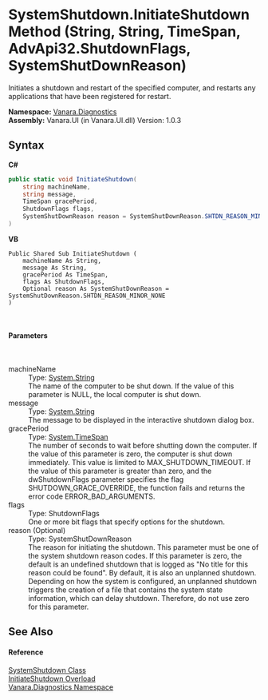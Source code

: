 # SystemShutdown.InitiateShutdown Method (String, String, TimeSpan, AdvApi32.ShutdownFlags, SystemShutDownReason)
 

Initiates a shutdown and restart of the specified computer, and restarts any applications that have been registered for restart.

**Namespace:**&nbsp;<a href="ae9a7c38-6642-96aa-d3f5-fcde8a4bd54e">Vanara.Diagnostics</a><br />**Assembly:**&nbsp;Vanara.UI (in Vanara.UI.dll) Version: 1.0.3

## Syntax

**C#**<br />
``` C#
public static void InitiateShutdown(
	string machineName,
	string message,
	TimeSpan gracePeriod,
	ShutdownFlags flags,
	SystemShutDownReason reason = SystemShutDownReason.SHTDN_REASON_MINOR_NONE
)
```

**VB**<br />
``` VB
Public Shared Sub InitiateShutdown ( 
	machineName As String,
	message As String,
	gracePeriod As TimeSpan,
	flags As ShutdownFlags,
	Optional reason As SystemShutDownReason = SystemShutDownReason.SHTDN_REASON_MINOR_NONE
)
```

<br />

#### Parameters
&nbsp;<dl><dt>machineName</dt><dd>Type: <a href="http://msdn2.microsoft.com/en-us/library/s1wwdcbf" target="_blank">System.String</a><br />The name of the computer to be shut down. If the value of this parameter is NULL, the local computer is shut down.</dd><dt>message</dt><dd>Type: <a href="http://msdn2.microsoft.com/en-us/library/s1wwdcbf" target="_blank">System.String</a><br />The message to be displayed in the interactive shutdown dialog box.</dd><dt>gracePeriod</dt><dd>Type: <a href="http://msdn2.microsoft.com/en-us/library/269ew577" target="_blank">System.TimeSpan</a><br />The number of seconds to wait before shutting down the computer. If the value of this parameter is zero, the computer is shut down immediately. This value is limited to MAX_SHUTDOWN_TIMEOUT. 
If the value of this parameter is greater than zero, and the dwShutdownFlags parameter specifies the flag SHUTDOWN_GRACE_OVERRIDE, the function fails and returns the error code ERROR_BAD_ARGUMENTS.</dd><dt>flags</dt><dd>Type: ShutdownFlags<br />One or more bit flags that specify options for the shutdown.</dd><dt>reason (Optional)</dt><dd>Type: SystemShutDownReason<br />The reason for initiating the shutdown. This parameter must be one of the system shutdown reason codes. If this parameter is zero, the default is an undefined shutdown that is logged as "No title for this reason could be found". By default, it is also an unplanned shutdown. Depending on how the system is configured, an unplanned shutdown triggers the creation of a file that contains the system state information, which can delay shutdown. Therefore, do not use zero for this parameter.</dd></dl>

## See Also


#### Reference
<a href="ad6f6ae9-fa9f-8e45-4be0-0a56f367e403">SystemShutdown Class</a><br /><a href="aefa53cb-b41c-5db7-aa3c-4616f1edeb8b">InitiateShutdown Overload</a><br /><a href="ae9a7c38-6642-96aa-d3f5-fcde8a4bd54e">Vanara.Diagnostics Namespace</a><br />